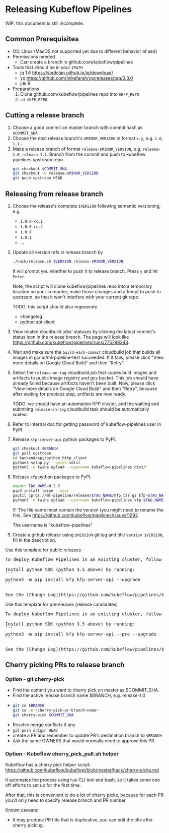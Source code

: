 # Releasing Kubeflow Pipelines

WIP: this document is still incomplete.

## Common Prerequisites

* OS: Linux (MacOS not supported yet due to different behavior of sed)
* Permissions needed
    * Can create a branch in github.com/kubeflow/pipelines
* Tools that should be in your `$PATH`
    * jq 1.6 https://stedolan.github.io/jq/download/
    * yq https://github.com/mikefarah/yq/releases/tag/3.3.0
    * jdk 8
* Preparations
    1. Clone github.com/kubeflow/pipelines repo into `$KFP_REPO`
    2. `cd $KFP_REPO`

## Cutting a release branch

1. Choose a good commit on master branch with commit hash as `$COMMIT_SHA`
2. Choose the next release branch's `$MINOR_VERSION` in format `x.y`, e.g. `1.0`, `1.1`...
2. Make a release branch of format `release-$MINOR_VERSION`, e.g. `release-1.0`, `release-1.1`. Branch from the commit and push to kubeflow pipelines upstream repo.
    ```bash
    git checkout $COMMIT_SHA
    git checkout -b release-$MINOR_VERSION
    git push upstream HEAD
    ```

## Releasing from release branch

1. Choose the release's complete `$VERSION` following semantic versioning, e.g.
    * `1.0.0-rc.1`
    * `1.0.0-rc.2`
    * `1.0.0`
    * `1.0.1`
    * ...
1. Update all version refs in release branch by
    ```bash
    ./hack/release.sh $VERSION release-$MINOR_VERSION
    ```
    It will prompt you whether to push it to release branch. Press `y` and hit `Enter`.

    Note, the script will clone kubeflow/pipelines repo into a temporary location on your computer, make those changes and attempt to push to upstream, so that it won't interfere with your current git repo.

    TODO: this script should also regenerate
    * changelog
    * python api client
1. View related cloudbuild jobs' statuses by clicking the latest commit's status icon
in the release branch. The page will look like https://github.com/kubeflow/pipelines/runs/775788343.
1. Wait and make sure the `build-each-commit` cloudbuild job that builds all images
in gcr.io/ml-pipeline-test succeeded. If it fails, please click "View more details on Google Cloud Build" and then "Retry".
1. Select the `release-on-tag` cloudbuild job that copies built images and artifacts to
public image registry and gcs bucket. This job should have already failed because
artifacts haven't been built. Now, please click "View more details on Google Cloud Build"
and then "Retry", because after waiting for previous step, artifacts are now ready.

    TODO: we should have an automation KFP cluster, and the waiting and submiting
    `release-on-tag` cloudbuild task should be automatically waited.
1. Refer to internal doc for getting password of kubeflow-pipelines user in PyPI.
1. Release `kfp-server-api` python packages to PyPI.
    ```bash
    git checkout $BRANCH
    git pull upstream
    cd backend/api/python_http_client
    python3 setup.py --quiet sdist
    python3 -m twine upload --username kubeflow-pipelines dist/*
    ```
1. Release `kfp` python packages to PyPI.
    ```bash
    export TAG_NAME=0.2.2
    pip3 install twine --user
    gsutil cp gs://ml-pipeline/release/$TAG_NAME/kfp.tar.gz kfp-$TAG_NAME.tar.gz
    python3 -m twine upload --username kubeflow-pipelines kfp-$TAG_NAME.tar.gz
    ```

    !!! The file name must contain the version (you might need to rename the file). See https://github.com/kubeflow/pipelines/issues/1292

    The username is "kubeflow-pipelines"

1. Create a github release using `$VERSION` git tag and title `Version $VERSION`,
fill in the description.

Use this template for public releases
<pre>
To deploy Kubeflow Pipelines in an existing cluster, follow the instruction in [here](https://www.kubeflow.org/docs/pipelines/standalone-deployment-gcp/) or via UI [here](https://console.cloud.google.com/ai-platform/pipelines)

Install python SDK (python 3.5 above) by running:
```
python3 -m pip install kfp kfp-server-api --upgrade
```

See the [Change Log](https://github.com/kubeflow/pipelines/blob/master/CHANGELOG.md)
</pre>

Use this template for prereleases (release candidates)
<pre>
To deploy Kubeflow Pipelines in an existing cluster, follow the instruction in [here](https://www.kubeflow.org/docs/pipelines/standalone-deployment-gcp/).

Install python SDK (python 3.5 above) by running:
```
python3 -m pip install kfp kfp-server-api --pre --upgrade
```

See the [Change Log](https://github.com/kubeflow/pipelines/blob/master/CHANGELOG.md)
</pre>

## Cherry picking PRs to release branch

### Option - git cherry-pick
* Find the commit you want to cherry pick on master as $COMMIT_SHA.
* Find the active release branch name $BRANCH, e.g. release-1.0
*
    ```bash
    git co $BRANCH
    git co -b <cherry-pick-pr-branch-name>
    git cherry-pick $COMMIT_SHA
    ```
* Resolve merge conflicts if any
* `git push origin HEAD`
* create a PR and remember to update PR's destination branch to `$BRANCH`
* Ask the same OWNERS that would normally need to approve this PR

### Option - Kubeflow cherry_pick_pull.sh helper
Kubeflow has a cherry pick helper script: https://github.com/kubeflow/kubeflow/blob/master/hack/cherry-picks.md

It automates the process using `hub` CLI tool and bash, so it takes some one off efforts to set up for the first time.

After that, this is convenient to do a lot of cherry picks, because for each PR you'd only need to specify
release branch and PR number.

Known caveats:
* It may produce PR title that is duplicative, you can edit the title after cherry picking.
